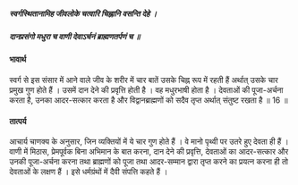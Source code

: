 ##### स्वर्गस्थितानामिह जीवलोके चत्वारि चिह्नानि वसन्ति देहे ।
##### दानप्रसंगो मधुरा च वाणी देवाऽर्चनं ब्राह्मणतर्पणं च ॥

#### भावार्थ

स्वर्ग से इस संसार में आने वाले जीव के शरीर में चार बातें उसके चिह्न रूप में रहती हैं अर्थात् उसके चार प्रमुख गुण होते हैं । उसमें दान देने की प्रवृत्ति होती है । वह मधुरभाषी होता है । देवताओं की पूजा-अर्चना करता है, उनका आदर-सत्कार करता है और विद्वानब्राह्मणों को सदैव तृप्त अर्थात् संतुष्ट रखता है ॥ 16 ॥

#### तात्पर्य

आचार्य चाणक्य के अनुसार, जिन व्यक्तियों में ये चार गुण होते हैं । वे मानो पृथ्वी पर उतरे हुए देवता ही हैं । वाणी में मिठास, प्रेमपूर्वक बिना अभिमान के बात करना, दान देने की प्रवृत्ति, देवताओं का आदर-सत्कार और उनकी पूजा-अर्चना करना तथा ब्राह्मणों को पूजा तथा आदर-सम्मान द्वारा तृप्त करने का प्रयत्न करना ही तो देवताओं के लक्षण हैं । इसे धर्मग्रंथों में दैवी संपत्ति कहते हैं ।